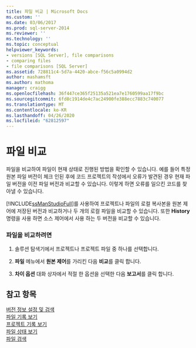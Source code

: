 ```yaml
---
title: 파일 비교 | Microsoft Docs
ms.custom: ''
ms.date: 03/06/2017
ms.prod: sql-server-2014
ms.reviewer: ''
ms.technology: ''
ms.topic: conceptual
helpviewer_keywords:
- versions [SQL Server], file comparisons
- comparing files
- file comparisons [SQL Server]
ms.assetid: 728811c4-5d7a-4420-abce-f56c5a0994d2
author: mashamsft
ms.author: mathoma
manager: craigg
ms.openlocfilehash: 36f447ce365f25135a521ea7e1760599aa17f9bc
ms.sourcegitcommit: 6fd8c1914de4c7ac24900fe388ecc7883c740077
ms.translationtype: MT
ms.contentlocale: ko-KR
ms.lasthandoff: 04/26/2020
ms.locfileid: "62812597"
---
```

# <a name="compare-files"></a>파일 비교
  파일을 비교하여 파일이 현재 상태로 진행된 방법을 확인할 수 있습니다. 예를 들어 특정 원본 파일 버전이 체크 인된 후에 코드 프로젝트의 작성에서 오류가 발견된 경우 현재 파일 버전을 이전 파일 버전과 비교할 수 있습니다. 이렇게 하면 오류를 일으킨 코드를 찾아낼 수 있습니다.  
  
 [!INCLUDE[ssManStudioFull](../includes/ssmanstudiofull-md.md)]를 사용하여 프로젝트나 파일의 로컬 복사본을 원본 제어에 저장된 버전과 비교하거나 두 개의 로컬 파일을 비교할 수 있습니다. 또한 **History** 명령을 사용 하면 소스 제어에서 사용 하는 두 버전을 비교할 수 있습니다.  
  
### <a name="to-compare-files"></a>파일을 비교하려면  
  
1.  솔루션 탐색기에서 프로젝트나 프로젝트 파일 중 하나를 선택합니다.  
  
2.  **파일** 메뉴에서 **원본 제어**를 가리킨 다음 **비교**를 클릭 합니다.  
  
3.  **차이 옵션** 대화 상자에서 적절 한 옵션을 선택한 다음 **보고서**를 클릭 합니다.  
  
## <a name="see-also"></a>참고 항목  
 [버전 정보 설정 및 검색](../../2014/database-engine/set-and-retrieve-version-information.md)   
 [파일 기록 보기](../../2014/database-engine/view-file-history.md)   
 [프로젝트 기록 보기](../../2014/database-engine/view-project-history.md)   
 [파일 상태 보기](../../2014/database-engine/view-file-status.md)   
 [파일 검색](../../2014/database-engine/retrieve-files.md)  
  
  
